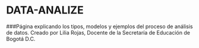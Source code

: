 # DATA-ANALIZE
###Página explicando los tipos, modelos y ejemplos del proceso de análisis de datos. Creado por Lilia Rojas, Docente de la Secretaría de Educación de Bogotá D.C.
